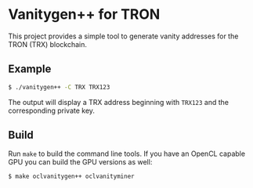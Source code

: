 # Vanitygen++ for TRON

This project provides a simple tool to generate vanity addresses for the TRON (TRX) blockchain.

## Example
```bash
$ ./vanitygen++ -C TRX TRX123
```

The output will display a TRX address beginning with `TRX123` and the corresponding private key.

## Build
Run `make` to build the command line tools. If you have an OpenCL capable GPU you can build the GPU versions as well:
```bash
$ make oclvanitygen++ oclvanityminer
```
